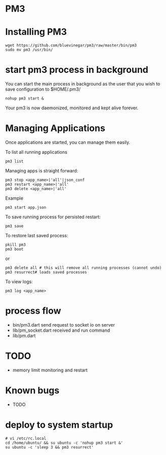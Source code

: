 # PM3

# Installing PM3

```
wget https://github.com/bluevinegar/pm3/raw/master/bin/pm3
sudo mv pm3 /usr/bin/

```

# start pm3 process in background

You can start the main process in background as the user that you wish to save configuration to $HOME/.pm3/

```
nohup pm3 start &
```
Your pm3 is now daemonized, monitored and kept alive forever.


# Managing Applications

Once applications are started, you can manage them easily.

To list all running applications

```
pm3 list
```

Managing apps is straight forward:

```
pm3 stop <app_name>|'all'|json_conf
pm3 restart <app_name>|'all'
pm3 delete <app_name>|'all'
```

Example

```
pm3 start app.json
```

To save running process for persisted restart:
```
pm3 save
```

To restore last saved process:

```
pkill pm3
pm3 boot
```

or 

```
pm3 delete all # this will remove all running processes (cannot undo)
pm3 resurrect# loads saved processes
```


To view logs:

```
pm3 log <app_name>
```

# process flow

* bin/pm3.dart send request to socket io on server
* lib/pm_socket.dart received and run command
* lib/pm.dart 

# TODO

* memory limit monitoring and restart

# Known bugs

* TODO

# deploy to system startup

```
# vi /etc/rc.local
cd /home/ubuntu/ && su ubuntu -c 'nohup pm3 start &'
su ubuntu -c 'sleep 3 && pm3 resurrect'
```